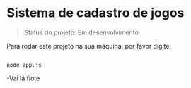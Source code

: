 <h1>Sistema de cadastro de jogos</h1>

> Status do projeto: Em desenvolvimento

Para rodar este projeto na sua máquina, por favor digite:

```

node app.js

```

-Vai lá fiote
